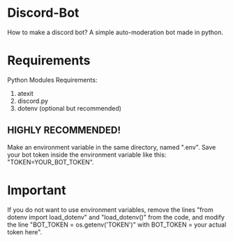 # Discord-Bot
How to make a discord bot?
A simple auto-moderation bot made in python.

# Requirements
Python Modules Requirements:
1. atexit
2. discord.py
3. dotenv (optional but recommended)

## HIGHLY RECOMMENDED! ##
Make an environment variable in the same directory, named ".env". Save your bot token inside the environment variable  like this:
"TOKEN=YOUR_BOT_TOKEN".

# Important
If you do not want to use environment variables, remove the lines "from dotenv import load_dotenv" and "load_dotenv()" from the code, and modify the line "BOT_TOKEN = os.getenv('TOKEN')" with BOT_TOKEN = your actual token here".

